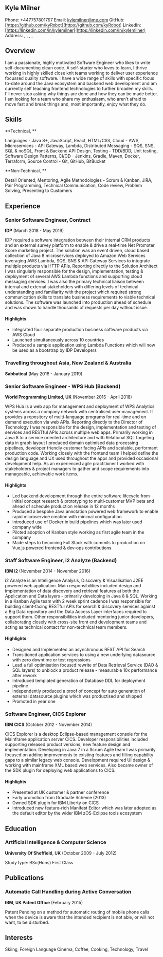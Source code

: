 ## Kyle Milner

Phone: +447757801797
Email: [kylemilner@me.com](mailto:kylemilner@me.com)
GitHub: [https://github.com/kyRobot](https://github.com/kyRobot)
LinkedIn: [https://linkedin.com/in/kylemilner](https://linkedin.com/in/kylemilner)
Address: , , , ,

## Overview

I am a passionate, highly motivated Software Engineer who likes to write self-documenting clean code. A self-starter who loves to learn, I thrive working in highly skilled close knit teams working to deliver user experience focussed quality software.
I have a wide range of skills with specific focus to-date around the Java ecosystem and backend web development and am currently self teaching frontend technologies to further broaden my skills.
I'll never stop asking why things are done and how they can be made better. I am looking for a team who share my enthusiasm, who aren't afraid to move fast and break things and, most importantly, enjoy what they do.

## Skills

**Technical, **

Languages - Java 8+, JavaScript, React, HTML/CSS, Cloud - AWS, Microservices - API Gateway, Lambda, Distributed Messaging - SQS, SNS, SQL &amp; noSQL, Front &amp; Backend API Design, Testing - TDD/BDD, Unit testing, Software Design Patterns, CI/CD - Jenkins, Gradle, Maven, Docker, Terraform, Source Control - Git, GitHub, BitBucket

**Non-Technical, **

Detail Oriented, Mentoring, Agile Methodologies - Scrum &amp; Kanban, JIRA, Pair Programming, Technical Communication, Code review, Problem Solving, Presenting to Customers

## Experience

### Senior Software Engineer, Contract

**IDP** (March 2018 - May 2019)

IDP required a software integration between their internal CRM products and an external survey platform to enable & drive a real-time Net Promoter Score marketing project. The solution was an event driven, cloud based collection of Java 8 microservices deployed to Amazon Web Services leveraging AWS Lambda, SQS, SNS & API Gateway Services to integrate multiple products via HTTP APIs.
Reporting directly to the Solution Architect I was singularly responsible for the design, implementation, testing & deployment of several AWS Lambda functions and supporting cloud messaging services. I was also the primary technical liaison between internal and external stakeholders with differing levels of technical understanding and familiarity with the project which required strong communication skills to translate business requirements to viable technical solutions.
The software was launched into production ahead of schedule and was shown to handle thousands of requests per day without issue.

#### Highlights

- Integrated four separate production business software products via AWS Cloud
- Launched simultaneously across 10 countries
- Produced a sample application using Lambda Functions which will now be used as a bootstrap by IDP Developers

### Travelling throughout Asia, New Zealand &amp; Australia

**Sabbatical** (May 2018 - January 2019)

### Senior Software Engineer - WPS Hub (Backend)

**World Programming Limited, UK** (November 2016 - April 2018)

WPS Hub is a web app for management and deployment of WPS Analytics systems across a company network with centralised user management. It provides a repository of multi-language programs for real-time and on demand execution via web APIs. Reporting directly to the Director of Technology I was responsible for the design, implementation and testing of services and RESTful APIs across multiple web apps. Primarily working in Java 8 to a service oriented architecture and with Relational SQL targeting data in graph layout I produced domain optimised data processing pipelines, developer friendly customer facing APIs and scalable, performant production code. Working closely with the frontend team I helped define the design language and UX used throughout the apps and provided occasional development help. As an experienced agile practitioner I worked with stakeholders & project managers to gather and scope requirements into manageable, achievable work items.

#### Highlights

- Led backend development through the entire software lifecycle from initial concept research &amp; prototyping to multi-customer MVP beta and ahead of schedule production release in 12 months
- Produced a bespoke Java annotation powered web framework to enable rapid microservice creation with minimal configuration
- Introduced use of Docker in build pipelines which was later used company wide
- Piloted adoption of Kanban style working as first agile team in the company
- Made steps to becoming Full Stack with commits to production on Vue.js powered frontend &amp; dev-ops contributions

### Staff Software Engineer, i2 Analyze (Backend)

**IBM i2** (November 2014 - November 2016)

i2 Analyze is an Intelligence Analysis, Discovery & Visualisation J2EE powered web application. Main responsibilities included design and implementation of data discovery and retrieval features at both the Application and Data layers - primarily developing in Java 8 & SQL. Working in a Kanban Agile team with 2 week sprint cadence I was responsible for building client-facing RESTful APIs for search & discovery services against a Big Data repository and the Data Access Layer interfaces required to support them. Other responsibilities included mentoring junior developers, collaborating closely with cross-site front end development teams and acting as technical contact for non-technical team members.

#### Highlights

- Designed and Implemented an asynchronous REST API for Search
- Transitioned application services to using a new underlying datasource with zero downtime or test regressions
- Lead a full optimisation focused rewrite of Data Retrieval Service (DAO &amp; SQL layers) to unblock a product release - measurable 10x performance after rework
- Introduced templated generation of Database DDL for deployment pipeline
- Independently produced a proof of concept for auto generation of external datasource plugins which was productised and shipped
- Promoted in year one

### Software Engineer, CICS Explorer

**IBM CICS** (October 2012 - November 2014)

CICS Explorer is a desktop Eclipse-based management console for the Mainframe application server CICS. Developer responsibilities included supporting released product versions, new feature design and implementation. Developing in Java 7 in a Scrum Agile team I was primarily focused on adding improvements to existing features and filling capability gaps to a similar legacy web console. Development required UI design & working with mainframe XML based web services. Also became owner of the SDK plugin for deploying web applications to CICS.

#### Highlights

- Presented at UK customer &amp; partner conference
- Early promotion from Graduate Scheme (2013)
- Owned SDK plugin for IBM Liberty on CICS
- Introduced new feature-rich Manifest Editor which was later adopted as the default editor by the wider IBM zOS-Eclipse tools ecosystem

## Education

### Artificial Intelligence &amp; Computer Science

**University Of Sheffield, UK** (October 2009 - July 2012)

Study type: BSc(Hons) First Class

## Publications

### Automatic Call Handling during Active Conversation

**IBM, UK Patent Office** (February 2015)

Patent Pending on a method for automatic routing of mobile phone calls when the device is aware that the intended recipient is not able, or will not want, to be disturbed.

## Interests

Skiing, Foreign Language Cinema, Coffee, Cooking, Technology, Travel
